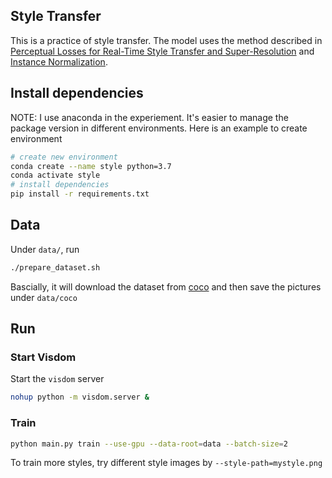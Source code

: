 ## Style Transfer

This is a practice of style transfer.
The model uses the method described in [Perceptual Losses for Real-Time Style Transfer and Super-Resolution](https://arxiv.org/abs/1603.08155) and [Instance Normalization](https://arxiv.org/pdf/1607.08022.pdf).

## Install dependencies

NOTE: I use anaconda in the experiement. It's easier to manage the package version in different environments. Here is an example to create environment
```Bash
# create new environment 
conda create --name style python=3.7
conda activate style
# install dependencies
pip install -r requirements.txt
```

## Data 

Under `data/`, run 
```Bash
./prepare_dataset.sh
```
Bascially, it will download the dataset from [coco](http://images.cocodataset.org/zips/train2014.zip) and then save the pictures under `data/coco`

## Run
### Start Visdom
Start the `visdom` server
```Bash
nohup python -m visdom.server &
```

### Train
```bash
python main.py train --use-gpu --data-root=data --batch-size=2
```

To train more styles, try different style images by `--style-path=mystyle.png`



